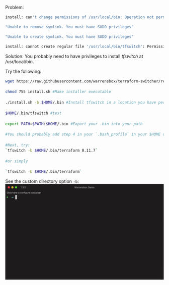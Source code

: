 
Problem:
```sh
install: can't change permissions of /usr/local/bin: Operation not permitted
```

```sh
"Unable to remove symlink. You must have SUDO privileges"
```

```sh
"Unable to create symlink. You must have SUDO privileges"
```

```sh
install: cannot create regular file '/usr/local/bin/tfswitch': Permission denied
```

Solution: You probably need to have privileges to install *tfswitch* at /usr/local/bin.

Try the following:

```sh
wget https://raw.githubusercontent.com/warrensbox/terraform-switcher/release/install.sh  #Get the installer on to your machine:

chmod 755 install.sh #Make installer executable

./install.sh -b $HOME/.bin #Install tfswitch in a location you have permission:

$HOME/.bin/tfswitch #test

export PATH=$PATH:$HOME/.bin #Export your .bin into your path

#You should probably add step 4 in your `.bash_profile` in your $HOME directory.

#Next, try:
`tfswitch -b $HOME/.bin/terraform 0.11.7` 

#or simply 

`tfswitch -b $HOME/.bin/terraform`


```

See the custom directory option `-b`:  
![custom directory](static/tfswitch-v7.gif "Custom binary path")
